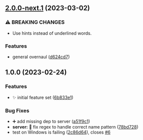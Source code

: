 ## [2.0.0-next.1](https://github.com/steven-r/writer-name-handler/compare/v1.0.0...v2.0.0-next.1) (2023-03-02)


### ⚠ BREAKING CHANGES

* Use hints instead of underlined words.

### Features

* general overnaul ([d624cd7](https://github.com/steven-r/writer-name-handler/commit/d624cd7f215fccc417b8ce8ace32d3a1cbef1d2e))

## 1.0.0 (2023-02-24)


### Features

* :sparkles: initial feature set ([6b833e1](https://github.com/steven-r/writer-name-handler/commit/6b833e1fbcee3e72009f895f5938c003e6581363))


### Bug Fixes

* :heavy_plus_sign: add missing dep to server ([a51f9c1](https://github.com/steven-r/writer-name-handler/commit/a51f9c1730e959c40910de3f39864237e80e9001))
* **server:** :bug: fix regex to handle correct name pattern ([78bd728](https://github.com/steven-r/writer-name-handler/commit/78bd72836526b6a9be82eff96052194668a122fa))
* test on Windows is failing ([2c86d64](https://github.com/steven-r/writer-name-handler/commit/2c86d64354c124e2520caecdb41e5f62cc8c0b67)), closes [#6](https://github.com/steven-r/writer-name-handler/issues/6)

